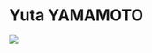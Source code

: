 # Yuta YAMAMOTO
[![](https://github-readme-stats.vercel.app/api?username=yamamoto-yuta&show_icons=true&theme=merka)](https://github.com/yamamoto-yuta/github-readme-stats)

